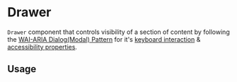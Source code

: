 # Drawer

`Drawer` component that controls visibility of a section of content by following
the
[WAI-ARIA Dialog(Modal) Pattern](https://www.w3.org/WAI/ARIA/apg/patterns/dialogmodal/)
for it's
[keyboard interaction](https://www.w3.org/WAI/ARIA/apg/patterns/dialogmodal/#:~:text=choosing%20a%20date.-,Keyboard%20Interaction,-In%20the%20following)
&
[accessibility properties](https://www.w3.org/WAI/ARIA/apg/patterns/dialogmodal/#:~:text=or%20cancel%20button.-,WAI%2DARIA%20Roles%2C%20States%2C%20and%20Properties,-The%20element%20that).

<!-- ADD_TOC -->

## Usage

<!-- ADD_EXAMPLE src/drawer/stories/templates/DrawerBasicJsx.ts -->

<!-- CODESANDBOX
link_title: Drawer
js: src/drawer/stories/templates/DrawerBasicJsx.ts
css: src/drawer/stories/templates/DrawerBasicCss.ts
-->

<!-- CODESANDBOX
link_title: Drawer TS
tsx: src/drawer/stories/templates/DrawerBasicTsx.ts
css: src/drawer/stories/templates/DrawerBasicCss.ts
-->

<!-- ADD_COMPOSITION src/drawer -->

<!-- ADD_PROPS src/drawer -->
